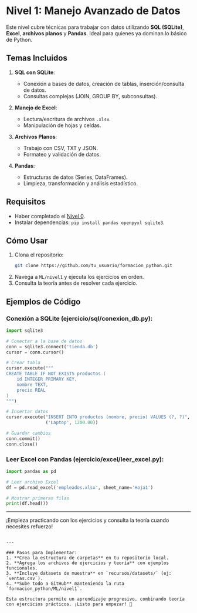 # Nivel 1: Manejo Avanzado de Datos

Este nivel cubre técnicas para trabajar con datos utilizando **SQL (SQLite)**, **Excel**, **archivos planos** y **Pandas**. Ideal para quienes ya dominan lo básico de Python.

## Temas Incluidos
1. **SQL con SQLite**:  
   - Conexión a bases de datos, creación de tablas, inserción/consulta de datos.  
   - Consultas complejas (JOIN, GROUP BY, subconsultas).  

2. **Manejo de Excel**:  
   - Lectura/escritura de archivos `.xlsx`.  
   - Manipulación de hojas y celdas.  

3. **Archivos Planos**:  
   - Trabajo con CSV, TXT y JSON.  
   - Formateo y validación de datos.  

4. **Pandas**:  
   - Estructuras de datos (Series, DataFrames).  
   - Limpieza, transformación y análisis estadístico.  

## Requisitos
- Haber completado el [Nivel 0](https://github.com/evalenciEAFIT/formacion_python/tree/main/ML/nivel0).  
- Instalar dependencias: `pip install pandas openpyxl sqlite3`.

## Cómo Usar
1. Clona el repositorio:  
   ```bash
   git clone https://github.com/tu_usuario/formacion_python.git
   ```
2. Navega a `ML/nivel1` y ejecuta los ejercicios en orden.  
3. Consulta la teoría antes de resolver cada ejercicio.

## Ejemplos de Código
### Conexión a SQLite (ejercicio/sql/conexion_db.py):
```python
import sqlite3

# Conectar a la base de datos
conn = sqlite3.connect('tienda.db')
cursor = conn.cursor()

# Crear tabla
cursor.execute("""
CREATE TABLE IF NOT EXISTS productos (
    id INTEGER PRIMARY KEY,
    nombre TEXT,
    precio REAL
)
""")

# Insertar datos
cursor.execute("INSERT INTO productos (nombre, precio) VALUES (?, ?)", 
               ('Laptop', 1200.00))

# Guardar cambios
conn.commit()
conn.close()
```

### Leer Excel con Pandas (ejercicio/excel/leer_excel.py):
```python
import pandas as pd

# Leer archivo Excel
df = pd.read_excel('empleados.xlsx', sheet_name='Hoja1')

# Mostrar primeras filas
print(df.head())
```

---

¡Empieza practicando con los ejercicios y consulta la teoría cuando necesites refuerzo!
```

---

### Pasos para Implementar:
1. **Crea la estructura de carpetas** en tu repositorio local.  
2. **Agrega los archivos de ejercicios y teoría** con ejemplos funcionales.  
3. **Incluye datasets de muestra** en `recursos/datasets/` (ej: `ventas.csv`).  
4. **Sube todo a GitHub** manteniendo la ruta `formacion_python/ML/nivel1`.  

Esta estructura permite un aprendizaje progresivo, combinando teoría con ejercicios prácticos. ¡Listo para empezar! 🚀
